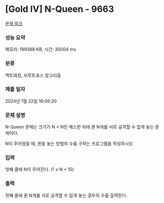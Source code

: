 # [Gold IV] N-Queen - 9663 

[문제 링크](https://www.acmicpc.net/problem/9663) 

### 성능 요약

메모리: 199388 KB, 시간: 30004 ms

### 분류

백트래킹, 브루트포스 알고리즘

### 제출 일자

2024년 1월 22일 16:06:20

### 문제 설명

<p>N-Queen 문제는 크기가 N × N인 체스판 위에 퀸 N개를 서로 공격할 수 없게 놓는 문제이다.</p>

<p>N이 주어졌을 때, 퀸을 놓는 방법의 수를 구하는 프로그램을 작성하시오.</p>

### 입력 

 <p>첫째 줄에 N이 주어진다. (1 ≤ N < 15)</p>

### 출력 

 <p>첫째 줄에 퀸 N개를 서로 공격할 수 없게 놓는 경우의 수를 출력한다.</p>

